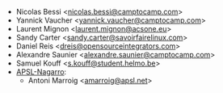 - Nicolas Bessi \<<nicolas.bessi@camptocamp.com>\>
- Yannick Vaucher \<<yannick.vaucher@camptocamp.com>\>
- Laurent Mignon \<<laurent.mignon@acsone.eu>\>
- Sandy Carter \<<sandy.carter@savoirfairelinux.com>\>
- Daniel Reis \<<dreis@opensourceintegrators.com>\>
- Alexandre Saunier \<<alexandre.saunier@camptocamp.com>\>
- Samuel Kouff \<<s.kouff@student.helmo.be>\>
- [APSL-Nagarro](https://www.apsl.tech):
  - Antoni Marroig \<<amarroig@apsl.net>\>
